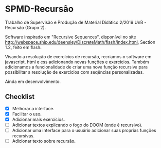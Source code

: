 # SPMD-Recursão
Trabalho de Supervisão e Produção de Material Didático 2/2019 UnB - Recursão (Grupo 2).

Software inspirado em "Recursive Sequences", disponível no site http://webspace.ship.edu/deensley/DiscreteMath/flash/index.html, Section 1.2, feito em flash. 

Visando a resolução de exercícios de recursão, recriamos o software em javascript, html e css adicionando novas funções e exercícios. Também adicionamos a funcionalidade de criar uma nova função recursiva para possibilitar a resolução de exercícios com seqências personalizadas.

Ainda em desenvolvimento.

## Checklist
- [x] Melhorar a interface.
- [x] Facilitar o uso.
- [x] Adicionar mais exercícios.
- [ ] Adicionar textos explicando o fogo do DOOM (onde é recursivo).
- [ ] Adicionar uma interface para o usuário adicionar suas proprias funções recursivas.
- [ ] Adicionar texto sobre recursão.
